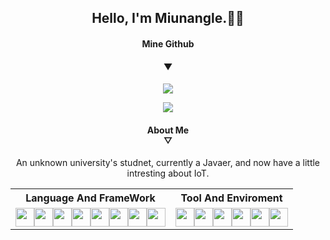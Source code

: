 <div align="center">
	<h2>Hello, I'm Miunangle.🚴‍♂️</h2>
	<h4>Mine Github</h4>
	<h4>▼</h4>
	<img src="https://github-readme-stats.vercel.app/api?username=Miunangel&show_icons=true&count_private=true"/>
    <p></p>
    <img src="https://github-readme-stats.vercel.app/api/top-langs/?username=Miunangel&hide=html&layout=compact"/>
    <h4>
        About Me<br>
        ▽
    </h4>
    <p>
        An unknown university's studnet, currently a Javaer, and now have a little intresting about IoT.
    </p>
    <table>
        <tr>
        	<th align="center">Language And FrameWork</th>
            <th align="center">Tool And Enviroment </th>
        </tr>
        <tr>
            <td align="center">
                <img width=30 src="https://cdn.jsdelivr.net/npm/simple-icons@latest/icons/java.svg"><img width=30 src="https://cdn.jsdelivr.net/npm/simple-icons@latest/icons/spring.svg"><img width=30 src="https://cdn.jsdelivr.net/npm/simple-icons@latest/icons/springboot.svg"><img width=30 src="https://cdn.jsdelivr.net/npm/simple-icons@latest/icons/go.svg"><img width=30 src="https://cdn.jsdelivr.net/npm/simple-icons@latest/icons/typescript.svg"><img width=30 src="https://cdn.jsdelivr.net/npm/simple-icons@latest/icons/vuedotjs.svg"><img width=30 src="https://cdn.jsdelivr.net/npm/simple-icons@latest/icons/python.svg"><img width=30 src="https://cdn.jsdelivr.net/npm/simple-icons@latest/icons/flutter.svg">
            </td>
            <td align="center">
                <img width=30 src="https://cdn.jsdelivr.net/npm/simple-icons@latest/icons/jetbrains.svg"><img width=30 src="https://cdn.jsdelivr.net/npm/simple-icons@latest/icons/neovim.svg"><img width=30 src="https://cdn.jsdelivr.net/npm/simple-icons@latest/icons/visualstudiocode.svg"><img width=30 src="https://cdn.jsdelivr.net/npm/simple-icons@latest/icons/archlinux.svg"><img width=30 src="https://cdn.jsdelivr.net/npm/simple-icons@latest/icons/windows.svg"><img width=30 src="https://cdn.jsdelivr.net/npm/simple-icons@latest/icons/raspberrypi.svg">
            </td>
        </tr>
    </table>
</div>

